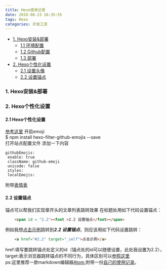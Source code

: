 ```yaml
---
title: Hexo使用记录
date: 2018-08-23 16:35:55
tags: Hexo
categories: 开发工具
---
```


- <a href="#1" target="_self">1. Hexo安装&部署</a>
    - <a href="#2" target="_self">1.1 环境配置</a>
    - <a href="#2" target="_self">1.2 Github配置</a>
    - <a href="#2" target="_self">1.3 部署</a>
- <a href="#2" target="_self">2. Hexo个性化设置</a>
    - <a href="#2.1" target="_self">2.1 设置头像</a>
    - <a href="#2.2" target="_self">2.2 设置锚点</a>

<!-- more -->
### <span id = "1"><font >1. Hexo安装&部署</font></span>

### <span id = "2"><font >2. Hexo个性化设置</font></span>
#### <span id = "2.1"><font >2.1 Hexo个性化设置</font></span>
[参考这里][9433a787]
  开启emoji  
  $ npm install hexo-filter-github-emojis --save  
 打开站点配置文件 添加一下内容
 ```
 githubEmojis:
  enable: true
  className: github-emoji
  unicode: false
  styles:
  localEmojis: 
 ```
 附带[表情表][aed4a2e5]
#### <span id = "2.2"><font >2.2 设置锚点</font></span>
锚点可以帮我们实现章开头的文章列表跳转效果
在标题处用如下代码设置锚点：

  [aed4a2e5]: https://www.webfx.com/tools/emoji-cheat-sheet/ "emoji表"
  [9433a787]: https://novnan.github.io/Hexo/emojis-for-hexo-next/ "Hexo支持emoji"

```html
    <span id = "2.2"><font >2.2 设置锚点</font></span>
```
例如我想<a href="#2.2" target="_self">点击示例</a>跳转到***2.2 设置锚点***，则应该用如下代码设置跳转：

```html
    <a href="#2.2" target="_self">点击示例</a>
```
href:填写要跳转锚点处定义的id（锚点处的id可以随便设置，此处我设置为2.2），
target:表示浏览器跳转锚点的不同行为，具体区别可以[参照这里](http://www.w3school.com.cn/tags/att_a_target.asp)   
ps:这里推荐一款markdown编辑器[Atom][2f255e98],附带一份[自己的使用记录][8ce4df2e]。

  [2f255e98]: https://atom.io/ "Atom"
  [8ce4df2e]: http://sleepym09.com/2018/08/24/Atom%E4%BD%BF%E7%94%A8%E8%AE%B0%E5%BD%95/ "Atom使用记录"
